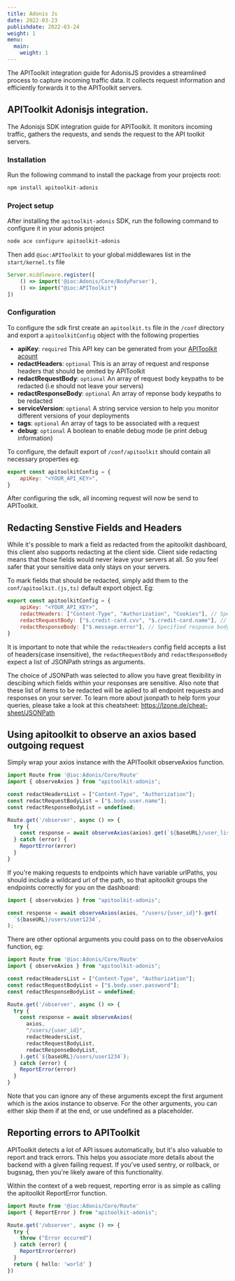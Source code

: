 ```yaml
---
title: Adonis Js
date: 2022-03-23
publishdate: 2022-03-24
weight: 1
menu:
  main:
    weight: 1
---
```


The APIToolkit integration guide for AdonisJS provides a streamlined process to capture incoming traffic data. It collects request information and efficiently forwards it to the APIToolkit servers.


## APIToolkit Adonisjs integration.

The Adonisjs SDK integration guide for APIToolkit. It monitors incoming traffic, gathers the requests, and sends the request to the API toolkit servers.

### Installation

Run the following command to install the package from your projects root:

```sh
npm install apitoolkit-adonis

```

### Project setup

After installing the `apitoolkit-adonis` SDK, run the following command to configure it in your adonis project

```bash
node ace configure apitoolkit-adonis
```

Then add `@ioc:APIToolkit` to your global middlewares list in the `start/kernel.ts` file

```js
Server.middleware.register([
    () => import('@ioc:Adonis/Core/BodyParser'),
    () => import("@ioc:APIToolkit")
])
```

### Configuration

To configure the sdk first create an `apitoolkit.ts` file in the `/conf` directory
and export a `apitoolkitConfig` object with the following properties

- **apiKey**: `required` This API key can be generated from your [APIToolkit acount](https://app.apitoolkit.io)
- **redactHeaders**: `optional` This is an array of request and response headers that should be omited by APIToolkit
- **redactRequestBody**: `optional` An array of request body keypaths to be redacted (i.e should not leave your servers)
- **redactResponseBody**: `optional` An array of reponse body keypaths to be redacted
- **serviceVersion**: `optional` A string service version to help you monitor different versions of your deployments
- **tags**: `optional` An array of tags to be associated with a request
- **debug**: `optional` A boolean to enable debug mode (ie print debug information)

To configure, the default export of `/conf/apitoolkit` should contain all necessary properties eg:

```js
export const apitoolkitConfig = {
    apiKey: "<YOUR_API_KEY>",
}
```
After configuring the sdk, all incoming request will now be send to APIToolkit.


## Redacting Senstive Fields and Headers

While it's possible to mark a field as redacted from the apitoolkit dashboard, this client also supports redacting at the client side. Client side redacting means that those fields would never leave your servers at all. So you feel safer that your sensitive data only stays on your servers.

To mark fields that should be redacted, simply add them to the `conf/apitoolkit.(js,ts)` default export object. Eg:

```js
export const apitoolkitConfig = {
    apiKey: "<YOUR_API_KEY>",
    redactHeaders: ["Content-Type", "Authorization", "Cookies"], // Specified headers will be redacted
    redactRequestBody: ["$.credit-card.cvv", "$.credit-card.name"], // Specified request bodies fields will be redacted
    redactResponseBody: ["$.message.error"], // Specified response body fields will be redacted
}
```

It is important to note that while the `redactHeaders` config field accepts a list of headers(case insensitive), the `redactRequestBody` and `redactResponseBody` expect a list of JSONPath strings as arguments.

The choice of JSONPath was selected to allow you have great flexibility in descibing which fields within your responses are sensitive. Also note that these list of items to be redacted will be aplied to all endpoint requests and responses on your server. To learn more about jsonpath to help form your queries, please take a look at this cheatsheet: https://lzone.de/cheat-sheet/JSONPath


## Using apitoolkit to observe an axios based outgoing request

Simply wrap your axios instance with the APIToolkit observeAxios function.

```typescript
import Route from '@ioc:Adonis/Core/Route'
import { observeAxios } from "apitoolkit-adonis";

const redactHeadersList = ["Content-Type", "Authorization"];
const redactRequestBodyList = ["$.body.user.name"];
const redactResponseBodyList = undefined;

Route.get('/observer', async () => {
  try {
    const response = await observeAxios(axios).get(`${baseURL}/user_list/active`);
  } catch (error) {
    ReportError(error)
  }
}
```

If you're making requests to endpoints which have variable urlPaths, you should include a wildcard url of the path, so that apitoolkit groups the endpoints correctly for you on the dashboard:

```typescript
import { observeAxios } from "apitoolkit-adonis";

const response = await observeAxios(axios, "/users/{user_id}").get(
  `${baseURL}/users/user1234`,
);
```

There are other optional arguments you could pass on to the observeAxios function, eg:

```typescript
import Route from '@ioc:Adonis/Core/Route'
import { observeAxios } from "apitoolkit-adonis";

const redactHeadersList = ["Content-Type", "Authorization"];
const redactRequestBodyList = ["$.body.user.password"];
const redactResponseBodyList = undefined;

Route.get('/observer', async () => {
  try {
    const response = await observeAxios(
      axios,
      "/users/{user_id}",
      redactHeadersList,
      redactRequestBodyList,
      redactResponseBodyList,
    ).get(`${baseURL}/users/user1234`);
  } catch (error) {
    ReportError(error)
  }
}
```

Note that you can ignore any of these arguments except the first argument which is the axios instance to observe.
For the other arguments, you can either skip them if at the end, or use undefined as a placeholder.

## Reporting errors to APIToolkit

APIToolkit detects a lot of API issues automatically, but it's also valuable to report and track errors. This helps you associate more details about the backend with a given failing request.
If you've used sentry, or rollback, or bugsnag, then you're likely aware of this functionality.

Within the context of a web request, reporting error is as simple as calling the apitoolkit ReportError function.

```typescript
import Route from '@ioc:Adonis/Core/Route'
import { ReportError } from "apitoolkit-adonis";

Route.get('/observer', async () => {
  try {
    throw ("Error occured")
  } catch (error) {
    ReportError(error)
  }
  return { hello: 'world' }
})
```
